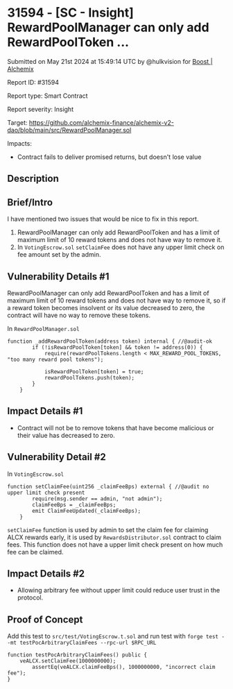 # 31594 - \[SC - Insight] RewardPoolManager can only add RewardPoolToken ...

Submitted on May 21st 2024 at 15:49:14 UTC by @hulkvision for [Boost | Alchemix](https://immunefi.com/bounty/alchemix-boost/)

Report ID: #31594

Report type: Smart Contract

Report severity: Insight

Target: https://github.com/alchemix-finance/alchemix-v2-dao/blob/main/src/RewardPoolManager.sol

Impacts:

* Contract fails to deliver promised returns, but doesn't lose value

## Description

## Brief/Intro

I have mentioned two issues that would be nice to fix in this report.

1. RewardPoolManager can only add RewardPoolToken and has a limit of maximum limit of 10 reward tokens and does not have way to remove it.
2. In `VotingEscrow.sol` `setClaimFee` does not have any upper limit check on fee amount set by the admin.

## Vulnerability Details #1

RewardPoolManager can only add RewardPoolToken and has a limit of maximum limit of 10 reward tokens and does not have way to remove it, so if a reward token becomes insolvent or its value decreased to zero, the contract will have no way to remove these tokens.

In `RewardPoolManager.sol`

```
function _addRewardPoolToken(address token) internal { //@audit-ok
        if (!isRewardPoolToken[token] && token != address(0)) {
            require(rewardPoolTokens.length < MAX_REWARD_POOL_TOKENS, "too many reward pool tokens");

            isRewardPoolToken[token] = true;
            rewardPoolTokens.push(token);
        }
    }
```

## Impact Details #1

* Contract will not be to remove tokens that have become malicious or their value has decreased to zero.

## Vulnerability Detail #2

In `VotingEscrow.sol`

```
function setClaimFee(uint256 _claimFeeBps) external { //@audit no upper limit check present
        require(msg.sender == admin, "not admin");
        claimFeeBps = _claimFeeBps;
        emit ClaimFeeUpdated(_claimFeeBps);
    }
```

`setClaimFee` function is used by admin to set the claim fee for claiming ALCX rewards early, it is used by `RewardsDistributor.sol` contract to claim fees. This function does not have a upper limit check present on how much fee can be claimed.

## Impact Details #2

* Allowing arbitrary fee without upper limit could reduce user trust in the protocol.

## Proof of Concept

Add this test to `src/test/VotingEscrow.t.sol` and run test with `forge test --mt testPocArbitraryClaimFees --rpc-url $RPC_URL`

```
function testPocArbitraryClaimFees() public {
    veALCX.setClaimFee(1000000000);
        assertEq(veALCX.claimFeeBps(), 1000000000, "incorrect claim fee");
}
```
